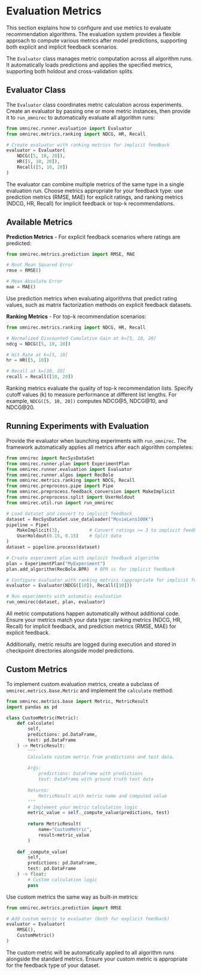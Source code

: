 # Evaluation Metrics

This section explains how to configure and use metrics to evaluate recommendation algorithms. The evaluation system provides a flexible approach to compute various metrics after model predictions, supporting both explicit and implicit feedback scenarios.

The `Evaluator` class manages metric computation across all algorithm runs. It automatically loads predictions and applies the specified metrics, supporting both holdout and cross-validation splits.

## Evaluator Class

The `Evaluator` class coordinates metric calculation across experiments. Create an evaluator by passing one or more metric instances, then provide it to `run_omnirec` to automatically evaluate all algorithm runs:

```python
from omnirec.runner.evaluation import Evaluator
from omnirec.metrics.ranking import NDCG, HR, Recall

# Create evaluator with ranking metrics for implicit feedback
evaluator = Evaluator(
    NDCG([5, 10, 20]),
    HR([5, 10, 20]),
    Recall([5, 10, 20])
)
```

The evaluator can combine multiple metrics of the same type in a single evaluation run. Choose metrics appropriate for your feedback type: use prediction metrics (RMSE, MAE) for explicit ratings, and ranking metrics (NDCG, HR, Recall) for implicit feedback or top-k recommendations.

## Available Metrics

**Prediction Metrics** - For explicit feedback scenarios where ratings are predicted:

```python
from omnirec.metrics.prediction import RMSE, MAE

# Root Mean Squared Error
rmse = RMSE()

# Mean Absolute Error  
mae = MAE()
```

Use prediction metrics when evaluating algorithms that predict rating values, such as matrix factorization methods on explicit feedback datasets.

**Ranking Metrics** - For top-k recommendation scenarios:

```python
from omnirec.metrics.ranking import NDCG, HR, Recall

# Normalized Discounted Cumulative Gain at k=[5, 10, 20]
ndcg = NDCG([5, 10, 20])

# Hit Rate at k=[5, 10]
hr = HR([5, 10])

# Recall at k=[10, 20]
recall = Recall([10, 20])
```

Ranking metrics evaluate the quality of top-k recommendation lists. Specify cutoff values (k) to measure performance at different list lengths. For example, `NDCG([5, 10, 20])` computes NDCG@5, NDCG@10, and NDCG@20.

## Running Experiments with Evaluation

Provide the evaluator when launching experiments with `run_omnirec`. The framework automatically applies all metrics after each algorithm completes:

```python
from omnirec import RecSysDataSet
from omnirec.runner.plan import ExperimentPlan
from omnirec.runner.evaluation import Evaluator
from omnirec.runner.algos import RecBole
from omnirec.metrics.ranking import NDCG, Recall
from omnirec.preprocess.pipe import Pipe
from omnirec.preprocess.feedback_conversion import MakeImplicit
from omnirec.preprocess.split import UserHoldout
from omnirec.util.run import run_omnirec

# Load dataset and convert to implicit feedback
dataset = RecSysDataSet.use_dataloader("MovieLens100K")
pipeline = Pipe(
    MakeImplicit(3),           # Convert ratings >= 3 to implicit feedback
    UserHoldout(0.15, 0.15)    # Split data
)
dataset = pipeline.process(dataset)

# Create experiment plan with implicit feedback algorithm
plan = ExperimentPlan("MyExperiment")
plan.add_algorithm(RecBole.BPR)  # BPR is for implicit feedback

# Configure evaluator with ranking metrics (appropriate for implicit feedback)
evaluator = Evaluator(NDCG([10]), Recall([10]))

# Run experiments with automatic evaluation
run_omnirec(dataset, plan, evaluator)
```

All metric computations happen automatically without additional code. Ensure your metrics match your data type: ranking metrics (NDCG, HR, Recall) for implicit feedback, and prediction metrics (RMSE, MAE) for explicit feedback.

Additionally, metric results are logged during execution and stored in checkpoint directories alongside model predictions.

## Custom Metrics

To implement custom evaluation metrics, create a subclass of `omnirec.metrics.base.Metric` and implement the `calculate` method:

```python
from omnirec.metrics.base import Metric, MetricResult
import pandas as pd

class CustomMetric(Metric):
    def calculate(
        self, 
        predictions: pd.DataFrame, 
        test: pd.DataFrame
    ) -> MetricResult:
        """
        Calculate custom metric from predictions and test data.
        
        Args:
            predictions: DataFrame with predictions
            test: DataFrame with ground truth test data
            
        Returns:
            MetricResult with metric name and computed value
        """
        # Implement your metric calculation logic
        metric_value = self._compute_value(predictions, test)
        
        return MetricResult(
            name="CustomMetric",
            result=metric_value
        )
    
    def _compute_value(
        self, 
        predictions: pd.DataFrame, 
        test: pd.DataFrame
    ) -> float:
        # Custom calculation logic
        pass
```

Use custom metrics the same way as built-in metrics:

```python
from omnirec.metrics.prediction import RMSE

# Add custom metric to evaluator (both for explicit feedback)
evaluator = Evaluator(
    RMSE(),
    CustomMetric()
)
```

The custom metric will be automatically applied to all algorithm runs alongside the standard metrics. Ensure your custom metric is appropriate for the feedback type of your dataset.

